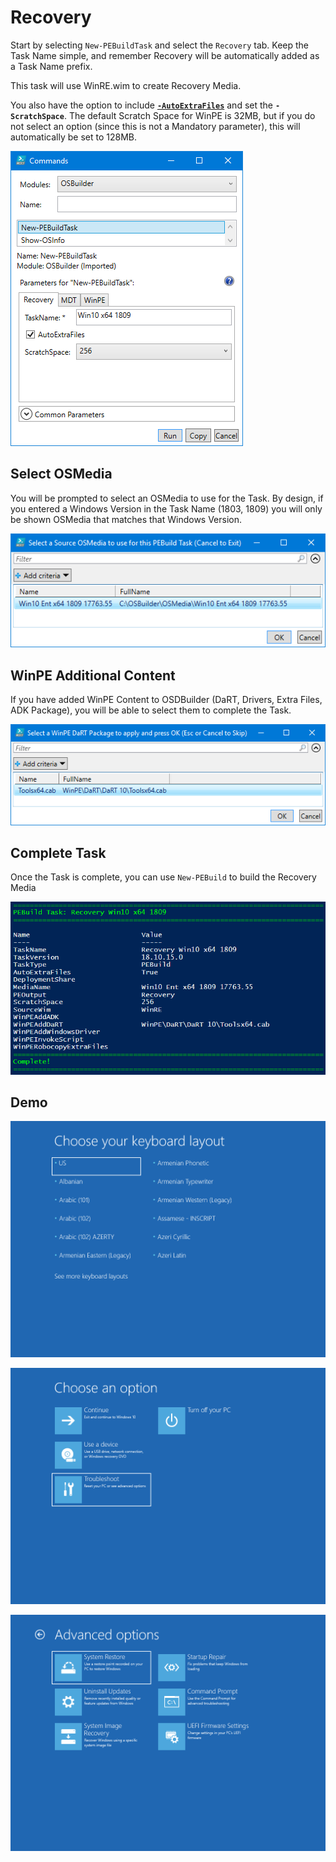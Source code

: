 # Recovery

Start by selecting `New-PEBuildTask` and select the `Recovery` tab.  Keep the Task Name simple, and remember Recovery will be automatically added as a Task Name prefix.

This task will use WinRE.wim to create Recovery Media.

You also have the option to include [**`-AutoExtraFiles`**](../../../../recycle-bin/instructions/detailed/pebuild/auto-extrafiles.md) and set the **`-ScratchSpace`**.  The default Scratch Space for WinPE is 32MB, but if you do not select an option \(since this is not a Mandatory parameter\), this will automatically be set to 128MB.

![](../../../../../.gitbook/assets/2018-10-18_10-32-18.png)

## Select OSMedia

You will be prompted to select an OSMedia to use for the Task.  By design, if you entered a Windows Version in the Task Name \(1803, 1809\) you will only be shown OSMedia that matches that Windows Version.

![](../../../../../.gitbook/assets/2018-10-15_23-53-59.png)

## WinPE Additional Content

If you have added WinPE Content to OSDBuilder \(DaRT, Drivers, Extra Files, ADK Package\), you will be able to select them to complete the Task.

![](../../../../../.gitbook/assets/2018-10-15_23-54-30.png)

## Complete Task

Once the Task is complete, you can use `New-PEBuild` to build the Recovery Media

![](../../../../../.gitbook/assets/2018-10-15_23-58-03.png)

## Demo

![](../../../../../.gitbook/assets/2018-10-16_2-20-02.png)

![](../../../../../.gitbook/assets/2018-10-16_2-20-30.png)

![](../../../../../.gitbook/assets/2018-10-16_2-21-10.png)






